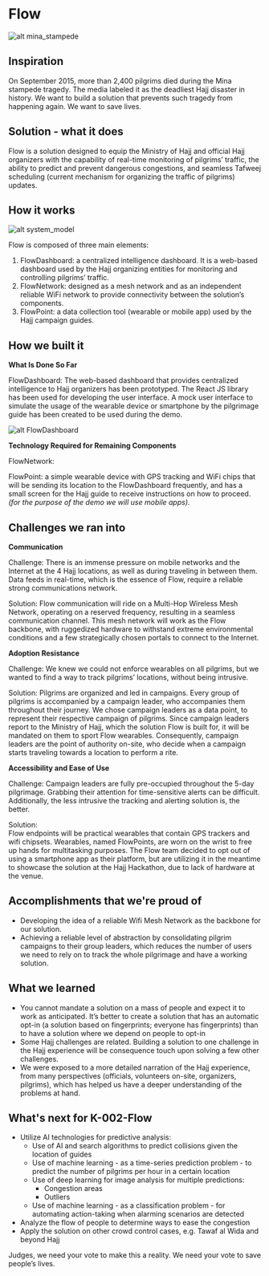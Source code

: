 # Flow

![alt mina_stampede](https://github.com/nawaf-m/flow/blob/master/img/minaStampede.png "Mina Stampede 2015")

## Inspiration
On September 2015, more than 2,400 pilgrims died during the Mina stampede tragedy. The media labeled it as the deadliest Hajj disaster in history. We want to build a solution that prevents such tragedy from happening again. We want to save lives. 

## Solution - what it does
Flow is a solution designed to equip the Ministry of Hajj and official Hajj organizers with the capability of real-time monitoring of pilgrims’ traffic, the ability to predict and prevent dangerous congestions, and seamless Tafweej scheduling (current mechanism for organizing the traffic of pilgrims) updates. 

## How it works
![alt system_model](systemModel.png "Flow System Model")

Flow is composed of three main elements:
1. FlowDashboard: a centralized intelligence dashboard. It is a web-based dashboard used by the Hajj organizing entities for monitoring and controlling pilgrims’ traffic. 
2. FlowNetwork: designed as a mesh network and as an independent reliable WiFi network to provide connectivity between the solution’s components.
3. FlowPoint: a data collection tool (wearable or mobile app) used by the Hajj campaign guides. 

## How we built it
**What Is Done So Far**

FlowDashboard: The web-based dashboard that provides centralized intelligence to Hajj organizers has been prototyped. The React JS library has been used for developing the user interface. A mock user interface to simulate the usage of the wearable device or smartphone by the pilgrimage guide has been created to be used during the demo.

![alt FlowDashboard](FlowDashboard.png "Flow Dashboard")

**Technology Required for Remaining Components**

FlowNetwork:

FlowPoint: a simple wearable device with GPS tracking and WiFi chips that will be sending its location to the FlowDashboard frequently, and has a small screen for the Hajj guide to receive instructions on how to proceed. _(for the purpose of the demo we will use mobile apps)._

## Challenges we ran into
**Communication**

Challenge:
There is an immense pressure on mobile networks and the Internet at the 4 Hajj locations, as well as during traveling in between them. Data feeds in real-time, which is the essence of Flow, require a reliable strong communications network. 

Solution:
Flow communication will ride on a Multi-Hop Wireless Mesh Network, operating on a reserved frequency, resulting in a seamless communication channel. This mesh network will work as the Flow backbone, with ruggedized hardware to withstand extreme environmental conditions and a few strategically chosen portals to connect to the Internet.

**Adoption Resistance**

Challenge:
We knew we could not enforce wearables on all pilgrims, but we wanted to find a way to track pilgrims’ locations, without being intrusive. 

Solution:
Pilgrims are organized and led in campaigns. Every group of pilgrims is accompanied by a campaign leader, who accompanies them throughout their journey. We chose campaign leaders as a data point, to represent their respective campaign of pilgrims. Since campaign leaders report to the Ministry of Hajj, which the solution Flow is built for, it will be mandated on them to sport Flow wearables. Consequently, campaign leaders are the point of authority on-site, who decide when a campaign starts traveling towards a location to perform a rite.


**Accessibility and Ease of Use**

Challenge:
Campaign leaders are fully pre-occupied throughout the 5-day pilgrimage. Grabbing their attention for time-sensitive alerts can be difficult. Additionally, the less intrusive the tracking and alerting solution is, the better. 

Solution:	
Flow endpoints will be practical wearables that contain GPS trackers and wifi chipsets. Wearables, named FlowPoints, are worn on the wrist to free up hands for multitasking purposes. The Flow team decided to opt out of using a smartphone app as their platform, but are utilizing it in the meantime to showcase the solution at the Hajj Hackathon, due to lack of hardware at the venue.

## Accomplishments that we're proud of
* Developing the idea of a reliable Wifi Mesh Network as the backbone for our solution.
* Achieving a reliable level of abstraction by consolidating pilgrim campaigns to their group leaders, which reduces the number of users we need to rely on to track the whole pilgrimage and have a working solution. 

## What we learned
* You cannot mandate a solution on a mass of people and expect it to work as anticipated. It’s better to create a solution that has an automatic opt-in (a solution based on fingerprints; everyone has fingerprints) than to have a solution where we depend on people to opt-in
* Some Hajj challenges are related. Building a solution to one challenge in the Hajj experience will be consequence touch upon solving a few other challenges.
* We were exposed to a more detailed narration of the Hajj experience, from many perspectives (officials, volunteers on-site, organizers, pilgrims), which has helped us have a deeper understanding of the problems at hand.  

## What's next for K-002-Flow
* Utilize AI technologies for predictive analysis:
  * Use of AI and search algorithms to predict collisions given the location of guides 
  * Use of machine learning - as a time-series prediction problem - to predict the number of pilgrims per hour in a certain location 
  * Use of deep learning for image analysis for multiple predictions:
    * Congestion areas 
    * Outliers 
  * Use of machine learning - as a classification problem - for automating action-taking when alarming scenarios are detected 
* Analyze the flow of people to determine ways to ease the congestion
* Apply the solution on other crowd control cases, e.g. Tawaf al Wida and beyond Hajj


Judges, we need your vote to make this a reality. We need your vote to save people’s lives.

